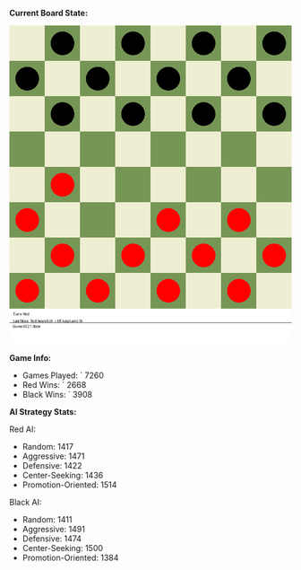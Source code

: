 
**Current Board State:**  
<!-- START_GIF -->
![Checkers Game](./checkers_game.gif)
<!-- END_GIF -->

**Game Info:**  
- Games Played: `<!-- GAMES_PLAYED --> 7260
- Red Wins: `<!-- RED_WINS --> 2668
- Black Wins: `<!-- BLACK_WINS --> 3908

<!-- AI_STATS -->
**AI Strategy Stats:**

Red AI:
- Random: 1417
- Aggressive: 1471
- Defensive: 1422
- Center-Seeking: 1436
- Promotion-Oriented: 1514

Black AI:
- Random: 1411
- Aggressive: 1491
- Defensive: 1474
- Center-Seeking: 1500
- Promotion-Oriented: 1384
